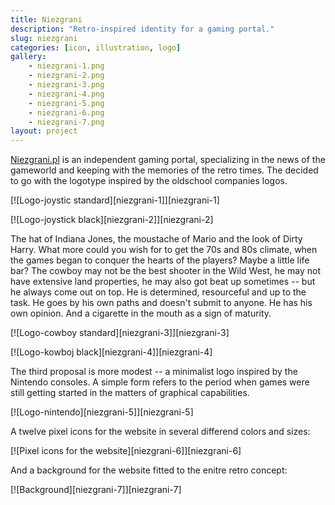 ```yaml
---
title: Niezgrani
description: "Retro-inspired identity for a gaming portal."
slug: niezgrani
categories: [icon, illustration, logo]
gallery:
    - niezgrani-1.png
    - niezgrani-2.png
    - niezgrani-3.png
    - niezgrani-4.png
    - niezgrani-5.png
    - niezgrani-6.png
    - niezgrani-7.png
layout: project
---
```


[Niezgrani.pl](http://niezgrani.pl) is an independent gaming portal, specializing in the news of the gameworld and keeping with the memories of the retro times. The decided to go with the logotype inspired by the oldschool companies logos.

[![Logo-joystic standard][niezgrani-1]][niezgrani-1]

[![Logo-joystick black][niezgrani-2]][niezgrani-2]

The hat of Indiana Jones, the moustache of Mario and the look of Dirty Harry. What more could you wish for to get the 70s and 80s climate, when the games began to conquer the hearts of the players? Maybe a little life bar? The cowboy may not be the best shooter in the Wild West, he may not have extensive land properties, he may also got beat up sometimes -- but he always come out on top. He is determined, resourceful and up to the task. He goes by his own paths and doesn't submit to anyone. He has his own opinion. And a cigarette in the mouth as a sign of maturity.

[![Logo-cowboy standard][niezgrani-3]][niezgrani-3]

[![Logo-kowboj black][niezgrani-4]][niezgrani-4]

The third proposal is more modest -- a minimalist logo inspired by the Nintendo consoles. A simple form refers to the period when games were still getting started in the matters of graphical capabilities.

[![Logo-nintendo][niezgrani-5]][niezgrani-5]

A twelve pixel icons for the website in several differend colors and sizes:

[![Pixel icons for the website][niezgrani-6]][niezgrani-6]

And a background for the website fitted to the enitre retro concept:

[![Background][niezgrani-7]][niezgrani-7]
